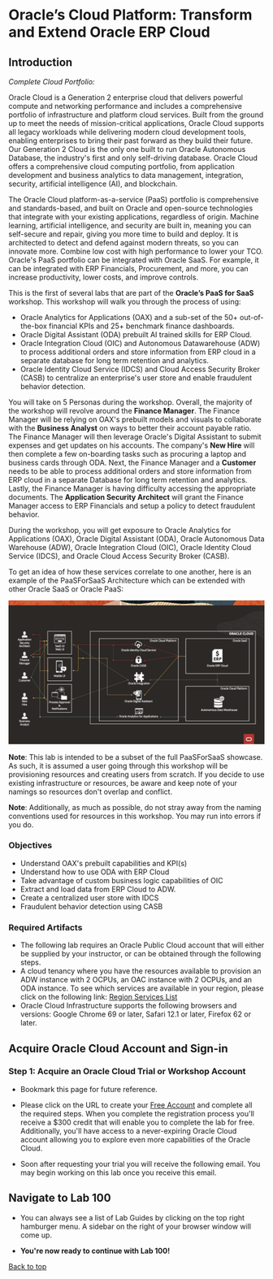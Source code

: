 # Oracle’s Cloud Platform: Transform and Extend Oracle ERP Cloud

<!-- Comment out table of contents
## Table of Contents
[Introduction](#introduction)
-->

## Introduction

*Complete Cloud Portfolio:*

Oracle Cloud is a Generation 2 enterprise cloud that delivers powerful compute and networking performance and includes a comprehensive portfolio of infrastructure and platform cloud services. Built from the ground up to meet the needs of mission-critical applications, Oracle Cloud supports all legacy workloads while delivering modern cloud development tools, enabling enterprises to bring their past forward as they build their future. Our Generation 2 Cloud is the only one built to run Oracle Autonomous Database, the industry's first and only self-driving database. Oracle Cloud offers a comprehensive cloud computing portfolio, from application development and business analytics to data management, integration, security, artificial intelligence (AI), and blockchain.

The Oracle Cloud platform-as-a-service (PaaS) portfolio is comprehensive and standards-based, and built on Oracle and open-source technologies that integrate with your existing applications, regardless of origin. Machine learning, artificial intelligence, and security are built in, meaning you can self-secure and repair, giving you more time to build and deploy. It is architected to detect and defend against modern threats, so you can innovate more. Combine low cost with high performance to lower your TCO. Oracle's PaaS portfolio can be integrated with Oracle SaaS. For example, it can be integrated with ERP Financials, Procurement, and more, you can increase productivity, lower costs, and improve controls. 

This is the first of several labs that are part of the **Oracle’s PaaS for SaaS** workshop. This workshop will walk you through the process of using: 
- Oracle Analytics for Applications (OAX) and a sub-set of the 50+ out-of-the-box financial KPIs and 25+ benchmark finance dashboards. 
- Oracle Digital Assistant (ODA) prebuilt AI trained skills for ERP Cloud.
- Oracle Integration Cloud (OIC) and Autonomous Datawarehouse (ADW) to process additional orders and store information from ERP cloud in a separate database for long term retention and analytics.
- Oracle Identity Cloud Service (IDCS) and Cloud Access Security Broker (CASB) to centralize an enterprise's user store and enable fraudulent behavior detection. 

You will take on 5 Personas during the workshop. Overall, the majority of the workshop will revolve around the **Finance Manager**. The Finance Manager will be relying on OAX's prebuilt models and visuals to collaborate with the **Business Analyst** on ways to better their account payable ratio. The Finance Manager will then leverage Oracle's Digital Assistant to submit expenses and get updates on his accounts. The company's **New Hire** will then complete a few on-boarding tasks such as procuring a laptop and business cards through ODA. Next, the Finance Manager and a **Customer** needs to be able to process additional orders and store information from ERP cloud in a separate Database for long term retention and analytics. Lastly, the Finance Manager is having difficulty accessing the appropriate documents. The **Application Security Architect** will grant the Finance Manager access to ERP Financials and setup a policy to detect fraudulent behavior. 

During the workshop, you will get exposure to Oracle Analytics for Applications (OAX), Oracle Digital Assistant (ODA), Oracle Autonomous Data Warehouse (ADW), Oracle Integration Cloud (OIC), Oracle Identity Cloud Service (IDCS), and Oracle Cloud Access Security Broker (CASB). 

To get an idea of how these services correlate to one another, here is an example of the PaaSForSaaS Architecture which can be extended with other Oracle SaaS or Oracle PaaS:

![](./images/na.jpg " ")

**Note**: This lab is intended to be a subset of the full PaaSForSaaS showcase. As such, it is assumed a user going through this workshop will be provisioning resources and creating users from scratch. If you decide to use existing infrastructure or resources, be aware and keep note of your namings so resources don't overlap and conflict. 

**Note**: Additionally, as much as possible, do not stray away from the naming conventions used for resources in this workshop. You may run into errors if you do.

### Objectives
- Understand OAX's prebuilt capabilities and KPI(s)
- Understand how to use ODA with ERP Cloud
- Take advantage of custom business logic capabilities of OIC
- Extract and load data from ERP Cloud to ADW.
- Create a centralized user store with IDCS
- Fraudulent behavior detection using CASB


### Required Artifacts
- The following lab requires an Oracle Public Cloud account that will either be supplied by your instructor, or can be obtained through the following steps.
- A cloud tenancy where you have the resources available to provision an ADW instance with 2 OCPUs, an OAC instance with 2 OCPUs, and an ODA instance. To see which services are available in your region, please click on the following link: [Region Services List](https://www.oracle.com/cloud/data-regions.html#northamerica)
- Oracle Cloud Infrastructure supports the following browsers and versions: Google Chrome 69 or later, Safari 12.1 or later, Firefox 62 or later.

## Acquire Oracle Cloud Account and Sign-in

### Step 1: Acquire an Oracle Cloud Trial or Workshop Account
- Bookmark this page for future reference.

- Please click on the URL to create your <a class=“trial-link”  href="https://myservices.us.oraclecloud.com/mycloud/signup?language=en&sourceType=:ex:tb:::RC_NAMK190227P00084:PredictDemandML_ADW_HOL&SC=:ex:tb:::RC_NAMK190227P00084:PredictDemandML_ADW_HOL&pcode=NAMK190227P00084" target="trial">Free Account</a> and complete all the required steps. When you complete the registration process you'll receive a $300 credit that will enable you to complete the lab for free. Additionally, you'll have access to a never-expiring Oracle Cloud account allowing you to explore even more capabilities of the Oracle Cloud.

- Soon after requesting your trial you will receive the following email. You may begin working on this lab once you receive this email.

## Navigate to Lab 100

-   You can always see a list of Lab Guides by clicking on the top right hamburger menu. A sidebar on the right of your browser window will come up. 

-   **You're now ready to continue with Lab 100!**

[Back to top](#introduction)
